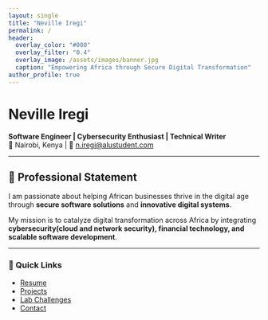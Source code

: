 ```yaml
---
layout: single
title: "Neville Iregi"
permalink: /
header:
  overlay_color: "#000"
  overlay_filter: "0.4"
  overlay_image: /assets/images/banner.jpg
  caption: "Empowering Africa through Secure Digital Transformation"
author_profile: true
---
```


# **Neville Iregi**
**Software Engineer | Cybersecurity Enthusiast | Technical Writer**  
📍 Nairobi, Kenya | 📧 [n.iregi@alustudent.com](mailto:n.iregi@alustudent.com)

---

## 💬 Professional Statement

I am passionate about helping African businesses thrive in the digital age through **secure software solutions** and **innovative digital systems**.

My mission is to catalyze digital transformation across Africa by integrating **cybersecurity(cloud and network security), financial technology, and scalable software development**.

---

### 🔗 Quick Links
- [Resume](/resume)
- [Projects](/projects)
- [Lab Challenges](/labs)
- [Contact](/contacts)
